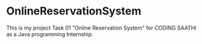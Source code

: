 # OnlineReservationSystem
This is my project Task 01 "Online Reservation System" for CODING SAATHI as a Java programming Internship.
